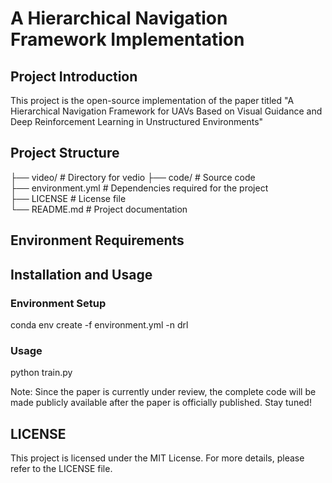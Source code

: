 # A Hierarchical Navigation Framework Implementation
## Project Introduction
This project is the open-source implementation of the paper titled "A Hierarchical Navigation Framework for UAVs Based on Visual Guidance and Deep Reinforcement Learning in Unstructured Environments"
## Project Structure
├── video/               # Directory for vedio
├── code/                # Source code  
├── environment.yml     # Dependencies required for the project  
├── LICENSE              # License file  
└── README.md            # Project documentation  
## Environment Requirements
## Installation and Usage
### Environment Setup
conda env create -f environment.yml -n drl
### Usage
python train.py

Note: Since the paper is currently under review, the complete code will be made publicly available after the paper is officially published. Stay tuned!
## LICENSE
This project is licensed under the MIT License. For more details, please refer to the LICENSE file.
